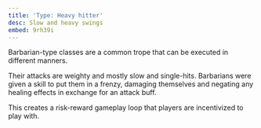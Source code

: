 ```yaml
---
title: 'Type: Heavy hitter'
desc: Slow and heavy swings
embed: 9rh39i
---
```


Barbarian-type classes are a common trope that can be executed in different manners.

Their attacks are weighty and mostly slow and single-hits.
Barbarians were given a skill to put them in a frenzy, damaging themselves and negating any healing effects in exchange for an attack buff.

This creates a risk-reward gameplay loop that players are incentivized to play with.
